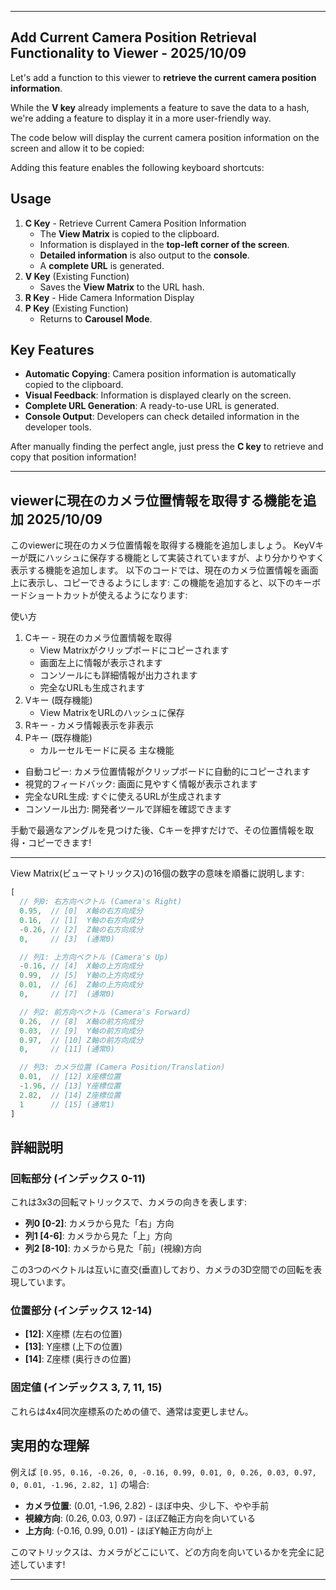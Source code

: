 
---


## **Add Current Camera Position Retrieval Functionality to Viewer - 2025/10/09**

Let's add a function to this viewer to **retrieve the current camera position information**.

While the **V key** already implements a feature to save the data to a hash, we're adding a feature to display it in a more user-friendly way.

The code below will display the current camera position information on the screen and allow it to be copied:

Adding this feature enables the following keyboard shortcuts:



## **Usage**

1.  **C Key** - Retrieve Current Camera Position Information
    * The **View Matrix** is copied to the clipboard.
    * Information is displayed in the **top-left corner of the screen**.
    * **Detailed information** is also output to the **console**.
    * A **complete URL** is generated.
2.  **V Key** (Existing Function)
    * Saves the **View Matrix** to the URL hash.
3.  **R Key** - Hide Camera Information Display
4.  **P Key** (Existing Function)
    * Returns to **Carousel Mode**.



## **Key Features**

* **Automatic Copying**: Camera position information is automatically copied to the clipboard.
* **Visual Feedback**: Information is displayed clearly on the screen.
* **Complete URL Generation**: A ready-to-use URL is generated.
* **Console Output**: Developers can check detailed information in the developer tools.


After manually finding the perfect angle, just press the **C key** to retrieve and copy that position information!

---

## **viewerに現在のカメラ位置情報を取得する機能を追加 2025/10/09**

このviewerに現在のカメラ位置情報を取得する機能を追加しましょう。
KeyVキーが既にハッシュに保存する機能として実装されていますが、より分かりやすく表示する機能を追加します。
以下のコードでは、現在のカメラ位置情報を画面上に表示し、コピーできるようにします:
この機能を追加すると、以下のキーボードショートカットが使えるようになります:

使い方
1. Cキー - 現在のカメラ位置情報を取得
    * View Matrixがクリップボードにコピーされます
    * 画面左上に情報が表示されます
    * コンソールにも詳細情報が出力されます
    * 完全なURLも生成されます
2. Vキー (既存機能)
    * View MatrixをURLのハッシュに保存
3. Rキー - カメラ情報表示を非表示
4. Pキー (既存機能)
    * カルーセルモードに戻る
主な機能
* 自動コピー: カメラ位置情報がクリップボードに自動的にコピーされます
* 視覚的フィードバック: 画面に見やすく情報が表示されます
* 完全なURL生成: すぐに使えるURLが生成されます
* コンソール出力: 開発者ツールで詳細を確認できます

手動で最適なアングルを見つけた後、Cキーを押すだけで、その位置情報を取得・コピーできます!

---

View Matrix(ビューマトリックス)の16個の数字の意味を順番に説明します:

```javascript
[
  // 列0: 右方向ベクトル (Camera's Right)
  0.95,  // [0]  X軸の右方向成分
  0.16,  // [1]  Y軸の右方向成分
  -0.26, // [2]  Z軸の右方向成分
  0,     // [3]  (通常0)

  // 列1: 上方向ベクトル (Camera's Up)
  -0.16, // [4]  X軸の上方向成分
  0.99,  // [5]  Y軸の上方向成分
  0.01,  // [6]  Z軸の上方向成分
  0,     // [7]  (通常0)

  // 列2: 前方向ベクトル (Camera's Forward)
  0.26,  // [8]  X軸の前方向成分
  0.03,  // [9]  Y軸の前方向成分
  0.97,  // [10] Z軸の前方向成分
  0,     // [11] (通常0)

  // 列3: カメラ位置 (Camera Position/Translation)
  0.01,  // [12] X座標位置
  -1.96, // [13] Y座標位置
  2.82,  // [14] Z座標位置
  1      // [15] (通常1)
]
```

## 詳細説明

### **回転部分 (インデックス 0-11)**

これは3x3の回転マトリックスで、カメラの向きを表します:

- **列0 [0-2]**: カメラから見た「右」方向
- **列1 [4-6]**: カメラから見た「上」方向  
- **列2 [8-10]**: カメラから見た「前」(視線)方向

この3つのベクトルは互いに直交(垂直)しており、カメラの3D空間での回転を表現しています。

### **位置部分 (インデックス 12-14)**

- **[12]**: X座標 (左右の位置)
- **[13]**: Y座標 (上下の位置)
- **[14]**: Z座標 (奥行きの位置)

### **固定値 (インデックス 3, 7, 11, 15)**

これらは4x4同次座標系のための値で、通常は変更しません。

## 実用的な理解

例えば `[0.95, 0.16, -0.26, 0, -0.16, 0.99, 0.01, 0, 0.26, 0.03, 0.97, 0, 0.01, -1.96, 2.82, 1]` の場合:

- **カメラ位置**: (0.01, -1.96, 2.82) - ほぼ中央、少し下、やや手前
- **視線方向**: (0.26, 0.03, 0.97) - ほぼZ軸正方向を向いている
- **上方向**: (-0.16, 0.99, 0.01) - ほぼY軸正方向が上

このマトリックスは、カメラがどこにいて、どの方向を向いているかを完全に記述しています!

---
